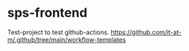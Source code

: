 # sps-frontend


Test-project to test github-actions. https://github.com/it-at-m/.github/tree/main/workflow-templates
